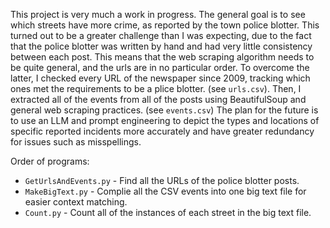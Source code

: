 This project is very much a work in progress.
The general goal is to see which streets have more crime, as reported by the town police blotter. This turned out to be a greater challenge than I was expecting, due to the fact that the police blotter was written by hand and had very little consistency between each post. This means that the web scraping algorithm needs to be quite general, and the urls are in no particular order. To overcome the latter, I checked every URL of the newspaper since 2009, tracking which ones met the requirements to be a plice blotter. (see `urls.csv`). Then, I extracted all of the events from all of the posts using BeautifulSoup and general web scraping practices. (see `events.csv`)
The plan for the future is to use an LLM and prompt engineering to depict the types and locations of specific reported incidents more accurately and have greater redundancy for issues such as misspellings.

Order of programs:
* `GetUrlsAndEvents.py` - Find all the URLs of the police blotter posts.
* `MakeBigText.py` - Complie all the CSV events into one big text file for easier context matching.
* `Count.py` - Count all of the instances of each street in the big text file.
